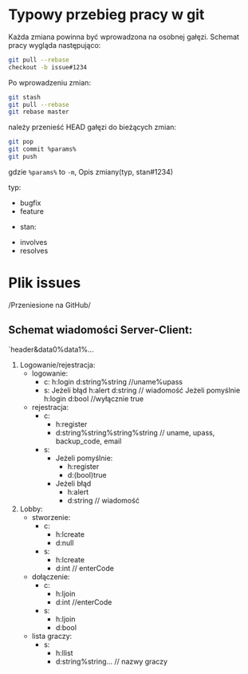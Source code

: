 # Typowy przebieg pracy w git
Każda zmiana powinna być wprowadzona na osobnej gałęzi. Schemat pracy wygląda następująco:

```sh
git pull --rebase
checkout -b issue#1234
```

Po wprowadzeniu zmian:
```sh
git stash
git pull --rebase
git rebase master
```
należy przenieść HEAD gałęzi do bieżących zmian:

```sh
git pop
git commit %params%
git push
```

gdzie `%params%` to `-m`, Opis zmiany(typ, stan#1234)

typ:
 - bugfix
 - feature

* stan:
 - involves
 - resolves

# Plik issues

/Przeniesione na GitHub/

## Schemat wiadomości Server-Client:
`header&data0%data1%...
1. Logowanie/rejestracja:
	- logowanie:
		* c:
			h:login
			d:string%string //uname%upass
		* s:
			Jeżeli błąd
			h:alert
			d:string // wiadomość
			Jeżeli pomyślnie
			h:login
			d:bool //wyłącznie true
	- rejestracja:
		* c:
			- h:register
			- d:string%string%string%string // uname, upass, backup_code, email
		* s:
			- Jeżeli pomyślnie:
				* h:register
				* d:(bool)true
			- Jeżeli błąd
				* h:alert
				* d:string // wiadomość
2. Lobby:
	- stworzenie:
		* c:
			- h:lcreate
			- d:null
		* s:
			- h:lcreate
			- d:int // enterCode
	- dołączenie:
		* c:
			- h:ljoin
			- d:int //enterCode
		* s:
			- h:ljoin
			- d:bool
	- lista graczy:
		* s:
			- h:llist
			- d:string%string... // nazwy graczy 
